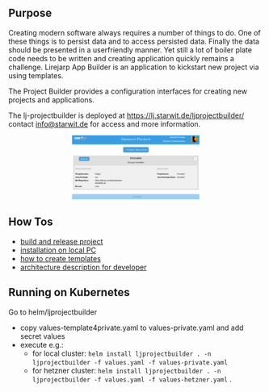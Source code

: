 ## Purpose

Creating modern software always requires a number of things to do. One of these things is to persist data and to access
persisted data. Finally the data should be presented in a userfriendly manner. Yet still a lot of boiler plate code
needs to be written and creating application quickly remains a challenge. Lirejarp App Builder is an application to
kickstart new project via using templates.

The Project Builder provides a configuration interfaces for creating new projects and applications.

The lj-projectbuilder is deployed at https://lj.starwit.de/ljprojectbuilder/ contact info@starwit.de for access and more information.

<p align="center"><img src="docs-mkdocs/imgs/lJProjectBuilder.png" alt="drawing" style="width:50%;"/></p>

## How Tos

* [build and release project](docs-mkdocs/build-release-mgmt.md)
* [installation on local PC](docs-mkdocs/local-installation.md)
* [how to create templates](docs-mkdocs/templates-howto.md)
* [architecture description for developer](docs-mkdocs/architecture.md)

## Running on Kubernetes

Go to helm/ljprojectbuilder
- copy values-template4private.yaml to values-private.yaml and add secret values
- execute e.g.:
  - for local cluster: `helm install ljprojectbuilder . -n ljprojectbuilder -f values.yaml -f values-private.yaml`
  - for hetzner cluster: `helm install ljprojectbuilder . -n ljprojectbuilder -f values.yaml -f values-hetzner.yaml`
.


